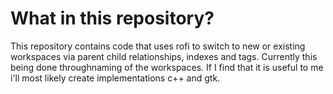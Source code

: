 # What in this repository?
This repository contains code that uses rofi to switch to new or existing workspaces via parent child relationships, indexes and tags. Currently this being done throughnaming of the workspaces. If I find that it is useful to me i'll most likely create implementations c++ and gtk.

